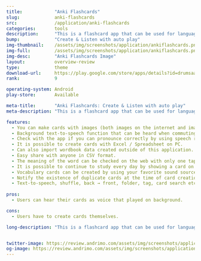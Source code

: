 ```yaml
---
title:            "Anki Flashcards"
slug:             anki-flashcards
src:              /application/anki-flashcards
categories:       tools
description:      "This is a flashcard app that can be used for languages, and any learning."
bump:             "Create & Listen with auto play"
img-thumbnail:    /assets/img/screenshots/application/ankiflashcards.png
img-full:         /assets/img/screenshots/application/ankiflashcards.png
img-desc:         "Anki Flashcards Image"
layout:           overview-review
type:             theme
download-url:     https://play.google.com/store/apps/details?id=drumsaapp.java_conf.gr.jp.flashcard
rank:             9

operating-system: Android
play-store:       Available

meta-title:       "Anki Flashcards: Create & Listen with auto play"
meta-description: "This is a flashcard app that can be used for languages, and any learning."

features:
  - You can make cards with images (both images on the internet and images taken by phone are available).
  - Background text-to-speech function that can be heard when commuting to school.
  - Check with the app if you can pronounce correctly by using speech recognition function.
  - It is possible to create cards with Excel / Spreadsheet on PC.
  - Can also import wordbook data created outside of this application.
  - Easy share with anyone in CSV format.
  - The meaning of the word can be checked on the web with only one tap.
  - It is possible to continue to study every day by showing a card on the lock screen automatically.
  - Vocabulary cards can be created by using your favorite sound source or overseas video as a listening material.
  - Notify the existence of duplicate cards at the time of card creation.
  - Text-to-speech, shuffle, back → front, folder, tag, card search etc... all the features necessary for word book application are equipped.
  
pros:
  - Users can hear their cards as voice that played on background.

cons:
  - Users have to create cards themselves.

long-description: "This is a flashcard app that can be used for languages, and any learning."


twitter-image: https://review.andrimo.com/assets/img/screenshots/application/ankiflashcards.png
og-image: https://review.andrimo.com/assets/img/screenshots/application/ankiflashcards.png
---
```

